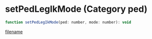 # setPedLegIkMode (Category ped)

```js
function setPedLegIkMode(ped: number, mode: number): void
```

[filename](setPedLegIkMode_m.md ':include')